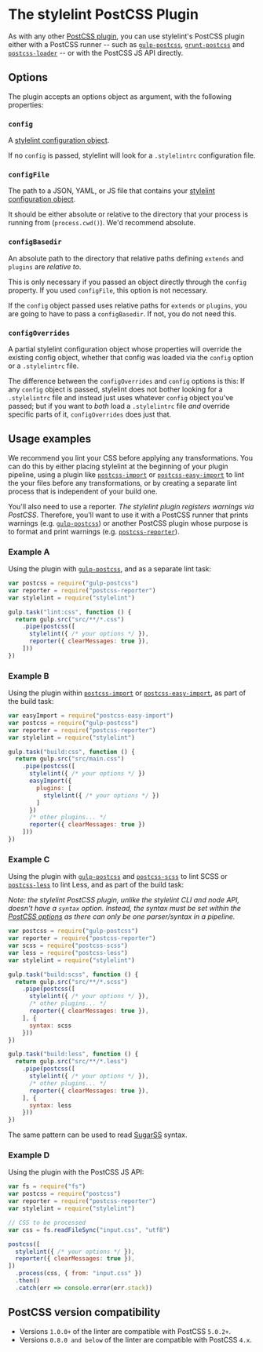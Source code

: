 # The stylelint PostCSS Plugin

As with any other [PostCSS plugin](https://github.com/postcss/postcss#plugins), you can use stylelint's PostCSS plugin either with a PostCSS runner -- such as [`gulp-postcss`](https://github.com/postcss/gulp-postcss), [`grunt-postcss`](https://github.com/nDmitry/grunt-postcss) and [`postcss-loader`](https://github.com/postcss/postcss-loader) -- or with the PostCSS JS API directly.

## Options

The plugin accepts an options object as argument, with the following properties:

### `config`

A [stylelint configuration object](/docs/user-guide/configuration.md).

If no `config` is passed, stylelint will look for a `.stylelintrc` configuration file.

### `configFile`

The path to a JSON, YAML, or JS file  that contains your [stylelint configuration object](/docs/user-guide/configuration.md).

It should be either absolute or relative to the directory that your process is running from (`process.cwd()`). We'd recommend absolute.

### `configBasedir`

An absolute path to the directory that relative paths defining `extends` and `plugins` are *relative to*.

This is only necessary if you passed an object directly through the `config` property. If you used
`configFile`, this option is not necessary.

If the `config` object passed uses relative paths for `extends` or `plugins`, you are going to have to pass a `configBasedir`. If not, you do not need this.

### `configOverrides`

A partial stylelint configuration object whose properties will override the existing config object, whether that config was loaded via the `config` option or a `.stylelintrc` file.

The difference between the `configOverrides` and `config` options is this: If any `config` object is passed, stylelint does not bother looking for a `.stylelintrc` file and instead just uses whatever `config` object you've passed; but if you want to *both* load a `.stylelintrc` file *and* override specific parts of it, `configOverrides` does just that.

## Usage examples

We recommend you lint your CSS before applying any transformations. You can do this by either placing stylelint at the beginning of your plugin pipeline, using a plugin like [`postcss-import`](https://github.com/postcss/postcss-import) or [`postcss-easy-import`](https://github.com/TrySound/postcss-easy-import) to lint the your files before any transformations, or by creating a separate lint process that is independent of your build one.

You'll also need to use a reporter. *The stylelint plugin registers warnings via PostCSS*. Therefore, you'll want to use it with a PostCSS runner that prints warnings (e.g. [`gulp-postcss`](https://github.com/postcss/gulp-postcss)) or another PostCSS plugin whose purpose is to format and print warnings (e.g. [`postcss-reporter`](https://github.com/postcss/postcss-reporter)).

### Example A

Using the plugin with [`gulp-postcss`](https://github.com/postcss/gulp-postcss), and as a separate lint task:

```js
var postcss = require("gulp-postcss")
var reporter = require("postcss-reporter")
var stylelint = require("stylelint")

gulp.task("lint:css", function () {
  return gulp.src("src/**/*.css")
    .pipe(postcss([
      stylelint({ /* your options */ }),
      reporter({ clearMessages: true }),
    ]))
})
```

### Example B

Using the plugin within [`postcss-import`](https://github.com/postcss/postcss-import) or [`postcss-easy-import`](https://github.com/TrySound/postcss-easy-import), as part of the build task:

```js
var easyImport = require("postcss-easy-import")
var postcss = require("gulp-postcss")
var reporter = require("postcss-reporter")
var stylelint = require("stylelint")

gulp.task("build:css", function () {
  return gulp.src("src/main.css")
    .pipe(postcss([
      stylelint({ /* your options */ })
      easyImport({
        plugins: [
          stylelint({ /* your options */ })
        ]
      })
      /* other plugins... */
      reporter({ clearMessages: true })
    ]))
})
```

### Example C

Using the plugin with [`gulp-postcss`](https://github.com/postcss/gulp-postcss) and [`postcss-scss`](https://github.com/postcss/postcss-scss) to lint SCSS or [`postcss-less`](https://github.com/webschik/postcss-less) to lint Less, and as part of the build task:

*Note: the stylelint PostCSS plugin, unlike the stylelint CLI and node API, doesn't have a `syntax` option. Instead, the syntax must be set within the [PostCSS options](https://github.com/postcss/postcss#options) as there can only be one parser/syntax in a pipeline.*

```js
var postcss = require("gulp-postcss")
var reporter = require("postcss-reporter")
var scss = require("postcss-scss")
var less = require("postcss-less")
var stylelint = require("stylelint")

gulp.task("build:scss", function () {
  return gulp.src("src/**/*.scss")
    .pipe(postcss([
      stylelint({ /* your options */ }),
      /* other plugins... */
      reporter({ clearMessages: true }),
    ], {
      syntax: scss
    }))
})

gulp.task("build:less", function () {
  return gulp.src("src/**/*.less")
    .pipe(postcss([
      stylelint({ /* your options */ }),
      /* other plugins... */
      reporter({ clearMessages: true }),
    ], {
      syntax: less
    }))
})
```

The same pattern can be used to read [SugarSS](https://github.com/postcss/sugarss) syntax.

### Example D

Using the plugin with the PostCSS JS API:

```js
var fs = require("fs")
var postcss = require("postcss")
var reporter = require("postcss-reporter")
var stylelint = require("stylelint")

// CSS to be processed
var css = fs.readFileSync("input.css", "utf8")

postcss([
  stylelint({ /* your options */ }),
  reporter({ clearMessages: true }),
])
  .process(css, { from: "input.css" })
  .then()
  .catch(err => console.error(err.stack))
```

## PostCSS version compatibility

- Versions `1.0.0+` of the linter are compatible with PostCSS `5.0.2+`.
- Versions `0.8.0 and below` of the linter are compatible with PostCSS `4.x`.
